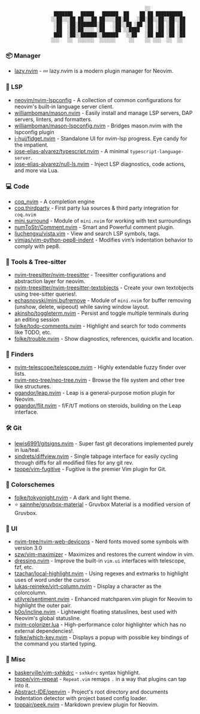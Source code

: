                                                         ░░
                      ███████   █████   ██████  ██    ██ ██ ██████████
                     ░░██░░░██ ██░░░██ ██░░░░██░██   ░██░██░░██░░██░░██
                      ░██  ░██░███████░██   ░██░░██ ░██ ░██ ░██ ░██ ░██
                      ░██  ░██░██░░░░ ░██   ░██ ░░████  ░██ ░██ ░██ ░██
                      ███  ░██░░██████░░██████   ░░██   ░██ ███ ░██ ░██
                     ░░░   ░░  ░░░░░░  ░░░░░░     ░░    ░░ ░░░  ░░  ░░

### 📦 Manager

- [lazy.nvim](https://github.com/folke/lazy.nvim) - 💤 lazy.nvim is a modern plugin manager for Neovim.

### 💫 LSP

- [neovim/nvim-lspconfig](https://github.com/neovim/nvim-lspconfig) - A collection of common configurations for neovim's built-in language server client.
- [williamboman/mason.nvim](https://github.com/williamboman/mason.nvim) - Easily install and manage LSP servers, DAP servers, linters, and formatters.
- [williamboman/mason-lspconfig.nvim](https://github.com/williamboman/mason-lspconfig.nvim) - Bridges mason.nvim with the lspconfig plugin
- [j-hui/fidget.nvim](https://github.com/j-hui/fidget.nvim) - Standalone UI for nvim-lsp progress. Eye candy for the impatient.
- [jose-elias-alvarez/typescript.nvim](https://github.com/jose-elias-alvarez/typescript.nvim) - A minimal `typescript-language-server`.
- [jose-elias-alvarez/null-ls.nvim](https://github.com/jose-elias-alvarez/null-ls.nvim) - Inject LSP diagnostics, code actions, and more via Lua.

### 💻 Code

- [coq_nvim](https://github.com/ms-jpq/coq_nvim) - A completion engine
- [coq.thirdparty](https://github.com/ms-jpq/coq.thirdparty) - First party lua sources & third party integration for `coq.nvim`
- [mini.surround](https://github.com/echasnovski/mini.surround) - Module of `mini.nvim` for working with text surroundings
- [numToStr/Comment.nvim](https://github.com/numToStr/Comment.nvim) - Smart and Powerful comment plugin.
- [liuchengxu/vista.vim](https://github.com/liuchengxu/vista.vim) - View and search LSP symbols, tags.
- [vimjas/vim-python-pep8-indent](https://github.com/vimjas/vim-python-pep8-indent) - Modifies vim’s indentation behavior to comply with pep8.

### 🧰 Tools & Tree-sitter

- [nvim-treesitter/nvim-treesitter](https://github.com/nvim-treesitter/nvim-treesitter) - Treesitter configurations and abstraction layer for neovim.
- [nvim-treesitter/nvim-treesitter-textobjects](https://github.com/nvim-treesitter/nvim-treesitter-textobjects) - Create your own textobjects using tree-sitter queries!.
- [echasnovski/mini.bufremove](https://github.com/echasnovski/mini.bufremove) - Module of `mini.nvim` for buffer removing (unshow, delete, wipeout) while saving window layout.
- [akinsho/toggleterm.nvim](https://github.com/akinsho/toggleterm.nvim) - Persist and toggle multiple terminals during an editing session
- [folke/todo-comments.nvim](https://github.com/folke/todo-comments.nvim) - Highlight and search for todo comments like TODO, etc.
- [folke/trouble.nvim](https://github.com/folke/trouble.nvim) - Show diagnostics, references, quickfix and location.

### 🔎 Finders

- [nvim-telescope/telescope.nvim](https://github.com/nvim-telescope/telescope.nvim) - Highly extendable fuzzy finder over lists.
- [nvim-neo-tree/neo-tree.nvim](https://github.com/nvim-neo-tree/neo-tree.nvim) - Browse the file system and other tree like structures.
- [ggandor/leap.nvim](https://github.com/ggandor/leap.nvim) - Leap is a general-purpose motion plugin for Neovim.
- [ggandor/flit.nvim](https://github.com/ggandor/flit.nvim) - f/F/t/T motions on steroids, building on the Leap interface.

### 🛠️ Git

- [lewis6991/gitsigns.nvim](https://github.com/lewis6991/gitsigns.nvim) - Super fast git decorations implemented purely in lua/teal.
- [sindrets/diffview.nvim](https://github.com/sindrets/diffview.nvim) - Single tabpage interface for easily cycling through diffs for all modified files for any git rev.
- [tpope/vim-fugitive](https://github.com/tpope/vim-fugitive) - Fugitive is the premier Vim plugin for Git.

### 🌈 Colorschemes

- [folke/tokyonight.nvim](https://github.com/folke/tokyonight.nvim) - A dark and light theme.
- ⭐ [sainnhe/gruvbox-material](https://github.com/sainnhe/gruvbox-material) - Gruvbox Material is a modified version of Gruvbox.

### 🎨 UI

- [nvim-tree/nvim-web-devicons](https://github.com/nvim-tree/nvim-web-devicons) - Nerd fonts moved some symbols with version 3.0
- [szw/vim-maximizer](https://github.com/szw/vim-maximizer) - Maximizes and restores the current window in vim.
- [dressing.nvim](https://github.com/stevearc/dressing.nvim) - Improve the built-in `vim.ui` interfaces with telescope, fzf, etc.
- [tzachar/local-highlight.nvim](https://github.com/tzachar/local-highlight.nvim) - Using regexes and extmarks to highlight uses of word under the cursor.
- [lukas-reineke/virt-column.nvim](https://github.com/lukas-reineke/virt-column.nvim) - Display a character as the colorcolumn.
- [utilyre/sentiment.nvim](https://github.com/utilyre/sentiment.nvim) - Enhanced matchparen.vim plugin for Neovim to highlight the outer pair.
- [b0o/incline.nvim](https://github.com/b0o/incline.nvim) - Lightweight floating statuslines, best used with Neovim's global statusline.
- [nvim-colorizer.lua](https://github.com/NvChad/nvim-colorizer.lua) - High-performance color highlighter which has no external dependencies!.
- [folke/which-key.nvim](https://github.com/folke/which-key.nvim) - Displays a popup with possible key bindings of the command you started typing.

### 🚧 Misc

- [baskerville/vim-sxhkdrc](https://github.com/baskerville/vim-sxhkdrc) - `sxhkdrc` syntax highlight.
- [tpope/vim-repeat](https://github.com/tpope/vim-repeat) - `Repeat.vim` remaps `.` in a way that plugins can tap into it.
- [Abstract-IDE/penvim](https://github.com/Abstract-IDE/penvim) - Project's root directory and documents Indentation detector with project based config loader.
- [toppair/peek.nvim](https://github.com/toppair/peek.nvim) - Markdown preview plugin for Neovim.
